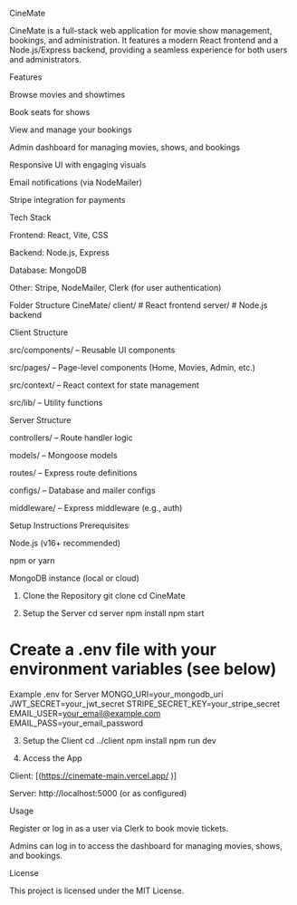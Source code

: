 CineMate

CineMate is a full-stack web application for movie show management, bookings, and administration. It features a modern React frontend and a Node.js/Express backend, providing a seamless experience for both users and administrators.

Features

Browse movies and showtimes

Book seats for shows

View and manage your bookings

Admin dashboard for managing movies, shows, and bookings

Responsive UI with engaging visuals

Email notifications (via NodeMailer)

Stripe integration for payments

Tech Stack

Frontend: React, Vite, CSS

Backend: Node.js, Express

Database: MongoDB

Other: Stripe, NodeMailer, Clerk (for user authentication)

Folder Structure
CineMate/
  client/      # React frontend
  server/      # Node.js backend

Client Structure

src/components/ – Reusable UI components

src/pages/ – Page-level components (Home, Movies, Admin, etc.)

src/context/ – React context for state management

src/lib/ – Utility functions

Server Structure

controllers/ – Route handler logic

models/ – Mongoose models

routes/ – Express route definitions

configs/ – Database and mailer configs

middleware/ – Express middleware (e.g., auth)

Setup Instructions
Prerequisites

Node.js (v16+ recommended)

npm or yarn

MongoDB instance (local or cloud)

1. Clone the Repository
git clone <repo-url>
cd CineMate

2. Setup the Server
cd server
npm install
npm start


# Create a .env file with your environment variables (see below)
Example .env for Server
MONGO_URI=your_mongodb_uri
JWT_SECRET=your_jwt_secret
STRIPE_SECRET_KEY=your_stripe_secret
EMAIL_USER=your_email@example.com
EMAIL_PASS=your_email_password

3. Setup the Client
cd ../client
npm install
npm run dev

4. Access the App

Client: [(https://cinemate-main.vercel.app/
)]

Server: http://localhost:5000
 (or as configured)

Usage

Register or log in as a user via Clerk to book movie tickets.

Admins can log in to access the dashboard for managing movies, shows, and bookings.

License

This project is licensed under the MIT License.